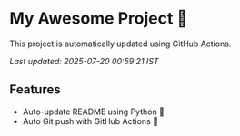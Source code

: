 # My Awesome Project 🚀

This project is automatically updated using GitHub Actions.

_Last updated: 2025-07-20 00:59:21 IST_

## Features
- Auto-update README using Python 🐍
- Auto Git push with GitHub Actions 🤖
